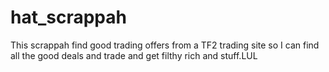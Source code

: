 # hat_scrappah
This scrappah find good trading offers from a TF2 trading site so I can find all the good deals and trade and get filthy rich and stuff.LUL
